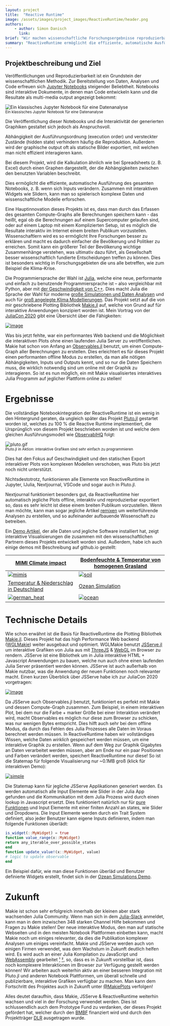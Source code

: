```yaml
---
layout: project
title:  "Reactive Runtime"
image: /assets/images/project_images/ReactiveRuntime/header.png
authors:
    - author: Simon Danisch
      link:
brief: "Wir machen wissenschaftliche Forschungsergebnisse reproduzierbar und transparent."
summary: "ReactiveRuntime ermöglicht die effiziente, automatische Ausführung von numerischen Notebooks. So wird es Wissenschaftler*innen erleichtert, ihre Modelle interaktiv erlebbar zu veröffentlichen."
---
```


## Projektbeschreibung und Ziel

Veröffentlichungen und Reproduzierbarkeit ist ein Grundstein der wissenschaftlichen Methodik. Zur Bereitstellung von Daten, Analysen und Code erfreuen sich [Jupyter Notebooks](https://jupyter.org/) steigender Beliebtheit.
Notebooks sind interaktive Dokumente, in denen man Code entwickeln kann und die Resultate als multi-media output angezeigt bekommt:

![Ein klassisches Jupyter Notebook für eine Datenanalyse](/assets/images/project_images/ReactiveRuntime/example-notebook.png)  
<small>Ein klassisches Jupyter Notebook für eine Datenanalyse</small>

Die Veröffentlichung dieser Notebooks und die Interaktivität der generierten Graphiken gestaltet sich jedoch als Anspruchsvoll.

Abhängigkeit der Ausführungsordnung (execution order) und versteckter Zustände (hidden state) verhindern häufig die Reproduktion. Außerdem wird der graphische output oft als statische Bilder exportiert, mit welchen man nicht effizient interagieren kann.

Bei diesem Projekt, wird die Kalkulation ähnlich wie bei Spreadsheets (z. B. Excel) durch einen Graphen dargestellt, der die Abhängigkeiten zwischen den benutzten Variablen beschreibt.

Dies ermöglicht die effiziente, automatische Ausführung des gesamten Notebooks, z. B. wenn sich Inputs verändern. Zusammen mit interaktiven Widgets wie Slidern, kann man so spielerisch komplexe Daten und wissenschaftliche Modelle erforschen.

Eine Hauptinnovation dieses Projekts ist es, dass man durch das Erfassen des gesamten Compute-Graphs alle Berechnungen speichern kann - das heißt, egal ob die Berechnungen auf einem Supercomputer gelaufen sind, oder auf einem Laptop mit einem Komplizierten Setup, ist es möglich die Resultate interaktiv im Internet einem breiten Publikum vorzustellen.
Wissenschaftlern wird es so ermöglicht Ihre Forschungen besser zu erklären und macht es dadurch einfacher die Bevölkerung und Politiker zu erreichen. Somit kann ein größerer Teil der Bevölkerung wichtige Zusammenhänge verstehen, was ultimativ dazu führt, als Gesellschaft besser wissenschaftlich fundierte Entscheidungen treffen zu können. Dies ist besonders wichtig in Forschungsgebieten die uns alle betreffen, wie zum Beispiel die Klima-Krise.

Die Programmiersprache der Wahl ist [Julia](https://julialang.org/), welche eine neue, performante und einfach zu benutzende Programmiersprache ist – also vergleichbar mit Python, aber mit [der Geschwindigkeit von C++](https://julialang.org/benchmarks/). Dies macht Julia die Sprache der Wahl für moderne [große Simulationen und Daten Analysen](https://www.hpcwire.com/off-the-wire/julia-joins-petaflop-club/) und auch für [groß angelegte Klima Modellierungen](https://github.com/CliMA).
Das Projekt setzt auf die von mir geschriebene Plotting Bibliothek [Makie.jl](https://github.com/JuliaPlots/Makie.jl/) auf, welche von Grund auf für interaktive Anwendungen konzipiert worden ist.
Mein Vortrag von der [JuliaCon 2020](https://juliacon.org/2020/) gibt eine Übersicht über die Fähigkeiten:

[![image](/assets/images/project_images/ReactiveRuntime/89909417-5486ab80-dbef-11ea-9a31-2f2a0b7596e6.png)
](https://youtu.be/ACqBmDlhTBU)

Was bis jetzt fehlte, war ein performantes Web backend und die Möglichkeit die interaktiven Plots ohne einen laufenden Julia Server zu veröffentlichen.
Makie hat schon von Anfang an [Observables.jl](https://github.com/JuliaGizmos/Observables.jl/) benutzt, um einen Compute-Graph aller Berechnungen zu erstellen. Dies erleichtert es für dieses Projekt einen performanten offline Modus zu erstellen, da man alle nötigen Abhängigkeiten, Inputs und Outputs kennt, und so nur die Daten Speichern muss, die wirklich notwendig sind um online mit der Graphik zu interagieren. So ist es nun möglich, ein mit Makie visualisiertes interaktives Julia Programm auf jeglicher Plattform online zu stellen!

# Ergebnisse

Die vollständige Notebookintegration der ReactiveRuntime ist ein wenig in den Hintergrund geraten, da ungleich später das Projekt [Pluto.jl](https://github.com/fonsp/Pluto.jl) gestartet worden ist, welches zu 100 % die Reactive Runtime implementiert, die Ursprünglich von diesem Projekt beschrieben worden ist und welche dem gleichen Ausführungsmodell wie [ObservablHQ](https://observablehq.com/) folgt:

![pluto.gif](/assets/images/project_images/ReactiveRuntime/80617037-e2c09280-8a41-11ea-9fb3-18bb2921dd9e.gif)  
<small>Pluto.jl in Aktion: interaktive Grafiken sind sehr einfach zu programmieren</small>

Dies hat den Fokus auf Geschwindigkeit und den statischen Export interaktiver Plots von komplexen Modellen verschoben, was Pluto bis jetzt noch nicht unterstützt.

Nichtsdestotrotz, funktionieren alle Elemente von ReactiveRuntime in Jupyter, IJulia, Nextjournal, VSCode und sogar auch in Pluto.jl.

Nextjournal funktioniert besonders gut, da ReactiveRuntime hier automatisch jegliche Plots offline, interaktiv und reproduzierbar exportiert so, dass es sehr leicht ist diese einem breiten Publikum vorzustellen. Wenn man möchte, kann man sogar jegliche Artikel [remixen](https://nextjournal.com/help/how-to-remix) um weiterführende Analysen zu erstellen, und so aufeinander aufbauende Wissenschaft zu betreiben.

Ein [Demo Artikel](https://nextjournal.com/sdanisch/mimi-dice2013-climate-impact), der alle Daten und jegliche Software installiert hat, zeigt interaktive Visualisierungen die zusammen mit den wissenschaftlichen Partnern dieses Projekts entwickelt worden sind. Außerdem, habe ich auch einige demos mit Beschreibung auf github.io gestellt:

| [MIMI Climate impact](https://nextjournal.com/sdanisch/mimi-dice2013-climate-impact) | [Bodenfeuchte & Temperatur von homogenen Grasland](https://simondanisch.github.io/WGLDemos/soil/) |
| --- | --- |
|  [![mimis](/assets/images/project_images/ReactiveRuntime/90456562-90db6f80-e0f9-11ea-85b7-9b80f1a1ecf2.gif)](https://nextjournal.com/sdanisch/mimi-dice2013-climate-impact) | [![soil](/assets/images/project_images/ReactiveRuntime/90456794-2414a500-e0fa-11ea-9bec-70204d8e5b70.gif)](https://simondanisch.github.io/WGLDemos/soil/) |
| [Temperatur & Niederschlag in Deutschland](https://simondanisch.github.io/WGLDemos/german_heat) | [Ozean Simulation](https://simondanisch.github.io/WGLDemos/oceananigans/) |
| [![german_heat](/assets/images/project_images/ReactiveRuntime/90456595-a94b8a00-e0f9-11ea-929c-b6013f2e22a5.gif)](https://simondanisch.github.io/WGLDemos/german_heat) | [![ocean](/assets/images/project_images/ReactiveRuntime/90456718-f29bd980-e0f9-11ea-9375-700e8c123288.gif)](https://simondanisch.github.io/WGLDemos/oceananigans/) |

# Technische Details

Wie schon erwähnt ist die Basis für ReactiveRuntime die Plotting Bibliothek [Makie.jl](https://github.com/JuliaPlots/Makie.jl). Dieses Projekt hat das high Performance Web backend ([WGLMakie](https://github.com/JuliaPlots/WGLMakie.jl)) weiter ausgebaut und optimiert. WGLMakie benutzt [JSServe.jl](https://github.com/SimonDanisch/JSServe.jl) um interaktive Grafiken von Julia aus mit [ThreeJS](https://threejs.org/) & [WebGL](https://de.wikipedia.org/wiki/WebGL) im Browser zu rendern.
JSServe ist eine Bibliothek um in Julia interaktive HTML + Javascript Anwendungen zu bauen, welche nun auch ohne einen laufenden Julia Server präsentiert werden können. JSServe ist auch außerhalb von Makie nutzbar, was die Anwendung der neuen Funktionen noch relevanter macht. Einen kurzen Überblick über JSServe habe ich zur JuliaCon 2020 vorgetragen:

[![image](/assets/images/project_images/ReactiveRuntime/89909956-ebebfe80-dbef-11ea-8120-b4c34ac49396.png)](https://youtu.be/3XBlosGT7rI)

Da JSServe auch Observables.jl benutzt, funktioniert es perfekt mit Makie und dessen Compute-Graph zusammen.
Zum Beispiel, in einem interaktiven Plot, bei dem nur die Farbe + marker Größe bei einer Interaktion verändert wird, macht Observables es möglich nur diese zum Browser zu schicken, was nur wenigen Bytes entspricht.
Dies hilft auch sehr bei dem offline Modus, da durch das Fehlen des Julia Prozesses alle Daten im Voraus berechnet werden müssen. In ReactiveRuntime haben wir vollständiges Wissen, welche Daten _wirklich_ gespeichert werden müssen, um eine interaktive Graphik zu erstellen. Wenn auf dem Weg zur Graphik Gigabytes an Daten verarbeitet werden müssen, aber am Ende nur ein paar Positionen und Farben verändert werden, speichert ReactiveRuntime nur diese!
So ist die Statemap für folgende Visualisierung nur ~0.1MB groß (klick für interaktiven Demo):

[![simple](/assets/images/project_images/ReactiveRuntime/89910707-de834400-dbf0-11ea-9199-c5d4b606158b.gif)](https://simondanisch.github.io/WGLDemos/simple/)

Die Statemap kann für jegliche JSServe Applikationen generiert werden. Es werden automatisch alle Input Elemente wie Slider in der Julia App gefunden und die Kommunikation mit dem Julia Prozess wird durch einen lookup in Javascript ersetzt. Dies funktioniert natürlich nur für [pure Funktionen](https://en.wikipedia.org/wiki/Pure_function) und Input Elemente mit einer finiten Anzahl an states, wie Slider und Dropdowns. Die Input Elemente werden durch ein Trait System definiert, also jeder Benutzer kann eigene Inputs definieren, indem man folgende Funktionen überlädt:

```julia
is_widget(::MyWidget) = true
function value_range(x::MyWidget)
return any_iterable_over_possible_states
end
function update_value!(x::MyWidget, value)
# logic to update observable
end
```

Ein Beispiel dafür, wie man diese Funktionen überläd und Benutzer definierte Widgets erstellt, findet sich in der [Ozean Simulations Demo](https://github.com/SimonDanisch/JSServe.jl/blob/master/examples/oceananigans.jl).

# Zukunft

Makie ist schon sehr erfolgreich innerhalb der kleinen aber stark wachsenden Julia Community. Wenn man sich in dem [Julia-Slack](https://slackinvite.julialang.org/) anmeldet, kann man in dem inzwischen 348 starken Channel Hilfe bekommen und Fragen zu Makie stellen!
Der neue interaktive Modus, den man auf statische Webseiten und in den meisten Notebook Plattformen einbetten kann, macht Makie noch um einiges relevanter, da dies die Publikation komplexer Analysen um einiges vereinfacht.
Makie und JSServe werden auch von einigen Firmen verwendet, was dem Wachstum in Zukunft deutlich helfen wird.
Es wird auch an einer Julia Kompilation zu JavaScript und [WebAssembly](https://de.wikipedia.org/wiki/WebAssembly) gearbeitet [¹](https://github.com/Keno/julia-wasm) [²](https://github.com/MikeInnes/Charlotte.jl), so, dass es in Zukunft vorstellbar ist, dass noch komplexere Interaktionen im Browser zur Verfügung gestellt werden können!
Wir arbeiten auch weiterhin aktiv an einer besseren Integration mit Pluto.jl und anderen Notebook Plattformen, um überall schnelle und publizierbare, interaktive Grafiken verfügbar zu machen.
Man kann dem Fortschritt des Projektes auch in Zukunft unter [@MakiePlots](https://twitter.com/MakiePlots) verfolgen!

Alles deutet daraufhin, dass Makie, JSServe & ReactiveRuntime weiterhin wachsen und viel in der Forschung verwendet werden.
Dies ist schlussendlich auch dem Prototype Fund zu verdanken, der dieses Projekt gefördert hat, welcher durch den [BMBF](https://www.bmbf.de/) finanziert wird und durch den Projektträger [DLR](https://www.dlr.de/DE/Home/home_node.html) ausgetragen wurde.
